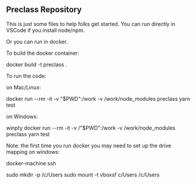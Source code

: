 Preclass Repository
------------

This is just some files to help folks get started. You can run directly in VSCode if you install node/npm.

Or you can run in docker.

To build the docker container:

docker build -t preclass .

To run the code:

on Mac/Linux:

docker run --rm -it -v "$PWD":/work -v /work/node_modules preclass yarn test

on Windows:

winpty docker run --rm -it -v /"$PWD":/work -v /work/node_modules preclass yarn test

Note: the first time you run docker you may need to set up the drive mapping on windows:

docker-machine ssh

sudo mkdir -p /c/Users
sudo mount -t vboxsf c/Users /c/Users

